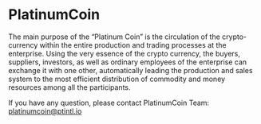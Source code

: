 # PlatinumCoin
The main purpose of the “Platinum Coin” is the circulation of the crypto-currency within the entire production and trading processes at the enterprise. Using the very essence of the crypto currency, the buyers, suppliers, investors, as well as ordinary employees of the enterprise can exchange it with one other, automatically leading the production and sales system to the most efficient distribution of commodity and money resources among all the participants.

If you have any question, please contact PlatinumCoin Team: platinumcoin@ptintl.io
